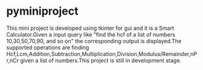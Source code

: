 # pyminiproject
This mini project is developed using tkinter for gui and it is a Smart Calculator.Given a input query like "find the hcf of a list of numbers 10,30,50,70,90, and so on" the corresponding output is displayed.The supported operations are finding Hcf,Lcm,Addition,Subtraction,Multiplication,Division,Modulus/Remainder,nPr,nCr given a list of numbers.This project is still in development stage.
